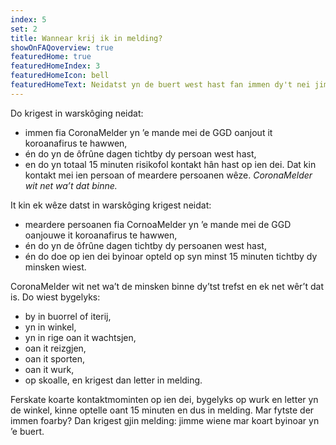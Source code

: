```yaml
---
index: 5
set: 2
title: Wannear krij ik in melding?
showOnFAQoverview: true
featuredHome: true
featuredHomeIndex: 3
featuredHomeIcon: bell
featuredHomeText: Neidatst yn de buert west hast fan immen dy't nei jim moeting test is en koroana hat.
---
```

Do krigest in warskôging neidat:

- immen fia CoronaMelder yn ’e mande mei de GGD oanjout it koroanafirus te hawwen,
- én do yn de ôfrûne dagen tichtby dy persoan west hast,
- en do yn totaal 15 minuten risikofol kontakt hân hast op ien dei. Dat kin kontakt mei ien persoan of meardere persoanen wêze. *CoronaMelder wit net wa’t dat binne.*

It kin ek wêze datst in warskôging krigest neidat:

- meardere persoanen fia CornoaMelder yn ’e mande mei de GGD oanjouwe it koroanafirus te hawwen,
- én do yn de ôfrûne dagen tichtby dy persoanen west hast,
- én do doe op ien dei byinoar opteld op syn minst 15 minuten tichtby dy minsken wiest. 

CoronaMelder wit net wa’t de minsken binne dy’tst trefst en ek net wêr’t dat is. Do wiest bygelyks:

- by in buorrel of iterij,
- yn in winkel,
- yn in rige oan it wachtsjen,
- oan it reizgjen,
- oan it sporten,
- oan it wurk,
- op skoalle, en krigest dan letter in melding.

Ferskate koarte kontaktmominten op ien dei, bygelyks op wurk en letter yn de winkel, kinne optelle oant 15 minuten en dus in melding. Mar fytste der immen foarby? Dan krigest gjin melding: jimme wiene mar koart byinoar yn ’e buert.
